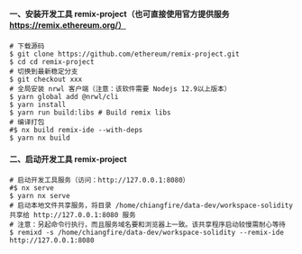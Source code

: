 #### 一、安装开发工具 remix-project（也可直接使用官方提供服务 https://remix.ethereum.org/）
```
# 下载源码
$ git clone https://github.com/ethereum/remix-project.git
$ cd cd remix-project
# 切换到最新稳定分支
$ git checkout xxx
# 全局安装 nrwl 客户端（注意：该软件需要 Nodejs 12.9以上版本）
$ yarn global add @nrwl/cli
$ yarn install
$ yarn run build:libs # Build remix libs
# 编译打包
#$ nx build remix-ide --with-deps
$ yarn nx build
```

#### 二、启动开发工具 remix-project
```
# 启动开发工具服务（访问：http://127.0.0.1:8080）
#$ nx serve
$ yarn nx serve
# 启动本地文件共享服务，将目录 /home/chiangfire/data-dev/workspace-solidity 共享给 http://127.0.0.1:8080 服务
# 注意：另起命令行执行，而且服务域名要和浏览器上一致。该共享程序启动较慢需耐心等待
$ remixd -s /home/chiangfire/data-dev/workspace-solidity --remix-ide http://127.0.0.1:8080
```

